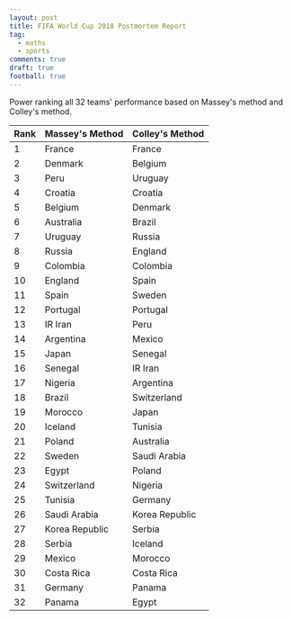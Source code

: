 ```yaml
---
layout: post
title: FIFA World Cup 2018 Postmortem Report
tag:
  - maths
  - sports
comments: true
draft: true
football: true
---
```


Power ranking all 32 teams' performance based on Massey's method and Colley's method.

|Rank|Massey's Method|Colley's Method|
|---|---|---|
|1|France|France
|2|Denmark|Belgium|
|3|Peru|Uruguay|
|4|Croatia|Croatia|
|5|Belgium|Denmark|
|6|Australia|Brazil|
|7|Uruguay|Russia|
|8|Russia|England|
|9|Colombia|Colombia|
|10|England|Spain|
|11|Spain|Sweden|
|12|Portugal|Portugal|
|13|IR Iran|Peru|
|14|Argentina|Mexico|
|15|Japan|Senegal|
|16|Senegal|IR Iran|
|17|Nigeria|Argentina|
|18|Brazil|Switzerland|
|19|Morocco|Japan|
|20|Iceland|Tunisia|
|21|Poland|Australia|
|22|Sweden|Saudi Arabia|
|23|Egypt|Poland|
|24|Switzerland|Nigeria|
|25|Tunisia|Germany|
|26|Saudi Arabia|Korea Republic|
|27|Korea Republic|Serbia|
|28|Serbia|Iceland|
|29|Mexico|Morocco|
|30|Costa Rica|Costa Rica|
|31|Germany|Panama|
|32|Panama|Egypt|
